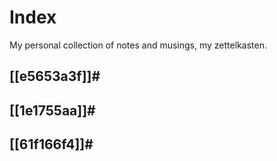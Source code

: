 # Index

My personal collection of notes and musings, my zettelkasten.

## [[e5653a3f]]#

## [[1e1755aa]]#

## [[61f166f4]]#
